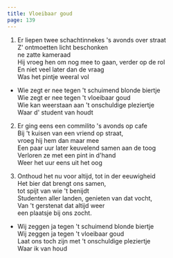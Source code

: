 ```yaml
---
title: Vloeibaar goud
page: 139
---  
```


1. Er liepen twee schachtinnekes 's avonds over straat   
Z' ontmoetten licht beschonken   
ne zatte kameraad   
Hij vroeg hen om nog mee to gaan, verder op de rol   
En niet veel later dan de vraag   
Was het pintje weeral vol   


- Wie zegt er nee tegen 't schuimend blonde biertje   
Wie zegt er nee tegen 't vloeibaar goud   
Wie kan weerstaan aan 't onschuldige pleziertje   
Waar d' student van houdt   


2. Er ging eens een commilito 's avonds op cafe   
Bij 't kuisen van een vriend op straat,   
vroeg hij hem dan maar mee   
Een paar uur later keuvelend samen aan de toog   
Verloren ze met een pint in d'hand   
Weer het uur eens uit het oog   


3. Onthoud het nu voor altijd, tot in der eeuwigheid   
Het bier dat brengt ons samen,   
tot spijt van wie 't benijdt   
Studenten aller landen, genieten van dat vocht,   
Van 't gerstenat dat altijd weer   
een plaatsje bij ons zocht.   


- Wij zeggen ja tegen 't schuimend blonde biertje   
Wij zeggen ja tegen 't vloeibaar goud   
Laat ons toch zijn met 't onschuldige pleziertje   
Waar ik van houd   